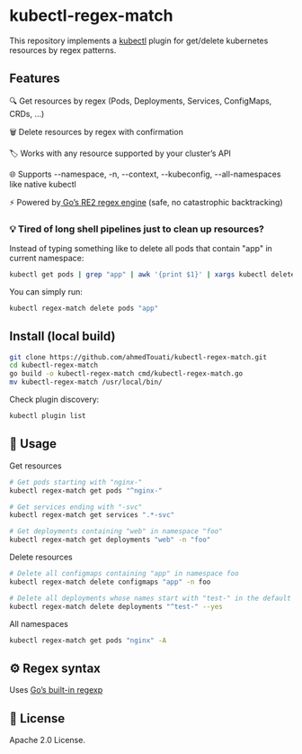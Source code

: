 # kubectl-regex-match

This repository implements a [kubectl](https://github.com/kubernetes/kubectl) plugin for get/delete kubernetes resources by regex patterns.

## Features
🔍 Get resources by regex (Pods, Deployments, Services, ConfigMaps, CRDs, …)

🗑 Delete resources by regex with confirmation

🏷 Works with any resource supported by your cluster’s API

🌐 Supports --namespace, -n, --context, --kubeconfig, --all-namespaces like native kubectl

⚡ Powered by[ Go’s RE2 regex engine](https://github.com/google/re2)
 (safe, no catastrophic backtracking)

 ### 💡 Tired of long shell pipelines just to clean up resources?
Instead of typing something like to delete all pods that contain "app" in current namespace:

```bash
kubectl get pods | grep "app" | awk '{print $1}' | xargs kubectl delete pods
```
You can simply run:
```bash
kubectl regex-match delete pods "app"
```

## Install (local build)
```bash
git clone https://github.com/ahmedTouati/kubectl-regex-match.git
cd kubectl-regex-match
go build -o kubectl-regex-match cmd/kubectl-regex-match.go
mv kubectl-regex-match /usr/local/bin/
```

Check plugin discovery:
```bash
kubectl plugin list
```

## 🚀 Usage

Get resources
```bash
# Get pods starting with "nginx-"
kubectl regex-match get pods "^nginx-"

# Get services ending with "-svc"
kubectl regex-match get services ".*-svc"

# Get deployments containing "web" in namespace "foo"
kubectl regex-match get deployments "web" -n "foo"
```

Delete resources
```bash
# Delete all configmaps containing "app" in namespace foo
kubectl regex-match delete configmaps "app" -n foo

# Delete all deployments whose names start with "test-" in the default namespace, without asking for confirmation (use with caution)
kubectl regex-match delete deployments "^test-" --yes
```

All namespaces
```bash
kubectl regex-match get pods "nginx" -A
```

## ⚙️ Regex syntax

Uses [Go’s built-in regexp](https://github.com/google/re2)

## 📄 License

Apache 2.0 License.
